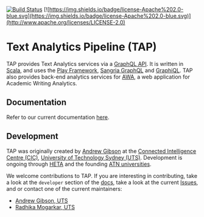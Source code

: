 [![Build Status](https://travis-ci.org/uts-cic/tap.svg?branch=master)](https://travis-ci.org/uts-cic/tap) [![https://img.shields.io/badge/license-Apache%202.0-blue.svg](https://img.shields.io/badge/license-Apache%202.0-blue.svg)](http://www.apache.org/licenses/LICENSE-2.0)

# Text Analytics Pipeline (TAP)

TAP provides Text Analytics services via a [GraphQL API](). It is written in [Scala](https://www.scala-lang.org), and uses the [Play Framework](https://www.playframework.com), [Sangria GraphQL](http://sangria-graphql.org) and [GraphiQL](https://github.com/graphql/graphiql).
TAP also provides back-end analytics services for [AWA](http://awa.uts.edu.au), a web application for Academic Writing Analytics. 

## Documentation

Refer to our current documentation [here](https://heta-io.github.io/tap/).

## Development

TAP was originally created by [Andrew Gibson](http://GitHub.com/andrewresearch) at the [Connected Intelligence Centre (CIC)](http://utscic.edu.au), [University of Technology Sydney (UTS)](http://uts.edu.au). Development is ongoing through [HETA](http://heta.io) and the founding [ATN universities](https://www.atn.edu.au).

We welcome contributions to TAP. If you are interesting in contributing, take a look at the `developer` section of the [docs](https://heta-io.github.io/tap/), take a look at the current [Issues](), and or contact one of the current maintainers:

 - [Andrew Gibson, UTS](http://GitHub.com/andrewresearch)
 - [Radhika Mogarkar, UTS]()




